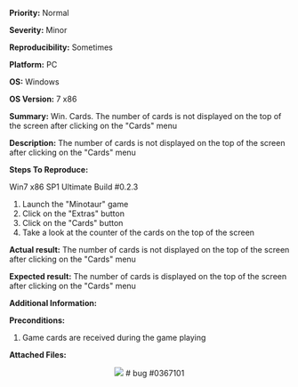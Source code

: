 **Priority:** Normal

**Severity:** Minor

**Reproducibility:** Sometimes

**Platform:** PC

**OS:** Windows

**OS Version:** 7 x86

**Summary:** Win. Cards. The number of cards is not displayed on the top of the screen after clicking on the "Cards" menu

**Description:** The number of cards is not displayed on the top of the screen after clicking on the "Cards" menu

**Steps To Reproduce:**

Win7 x86 SP1 Ultimate
Build #0.2.3

1. Launch the "Minotaur" game
2. Click on the "Extras" button
3. Click on the "Cards" button
4. Take a look at the counter of the cards on the top of the screen

**Actual result:** The number of cards is not displayed on the top of the screen after clicking on the "Cards" menu

**Expected result:** The number of cards is displayed on the top of the screen after clicking on the "Cards" menu

**Additional Information:**

**Preconditions:**
1. Game cards are received during the game playing

**Attached Files:**

<p align="center">
  <img src="https://image.ibb.co/cHrwLS/2018_02_01_11_50_36bug2.jpg">
  # bug #0367101
  </p>


